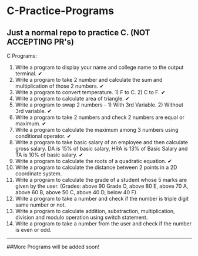 # C-Practice-Programs
Just a normal repo to practice C. (NOT ACCEPTING PR's)
---
C Programs:
1. Write a program to display your name and college name to the output terminal. ✔
2. Write a program to take 2 number and calculate the sum and multiplication of those 2 numbers. ✔
3. Write a program to convert temperature. 1) F to C. 2) C to F. ✔
4. Write a program to calculate area of triangle. ✔
5. Write a program to swap 2 numbers - 1) With 3rd Variable. 2) Without 3rd variable. ✔
6. Write a program to take 2 numbers and check 2 numbers are equal or maximum. ✔
7. Write a program to calculate the maximum among 3 numbers using conditional operator. ✔ 
8. Write a program to take basic salary of an employee and then calculate gross salary. DA is 15% of basic salary, HRA is 13% of Basic Salary and TA is 10% of basic salary. ✔
9. Write a program to calculate the roots of a quadratic equation. ✔
10. Write a program to calculate the distance between 2 points in a 2D coordinate system.
11. Write a program to calculate the grade of a student whose 5 marks are given by the user. (Grades: above 90 Grade O, above 80 E, above 70 A, above 60 B, above 50 C, above 40 D, below 40 F)
12. Write a program to take a number and check if the number is triple digit same number or not.
13. Write a program to calculate addition, substraction, multiplication, division and modulo operation using switch statement.
14. Write a program to take a number from the user and check if the number is even or odd.
---
##More Programs will be added soon!